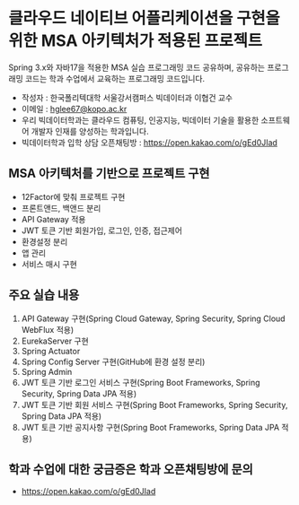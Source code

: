 # 클라우드 네이티브 어플리케이션을 구현을 위한 MSA 아키텍처가 적용된 프로젝트

Spring 3.x와 자바17을 적용한 MSA 실습 프로그래밍 코드 공유하며, 공유하는 프로그래밍 코드는 학과 수업에서 교육하는 프로그래밍 코드입니다.

* 작성자 : 한국폴리텍대학 서울강서캠퍼스 빅데이터과 이협건 교수
* 이메일 : hglee67@kopo.ac.kr
* 우리 빅데이터학과는 클라우드 컴퓨팅, 인공지능, 빅데이터 기술을 활용한 소프트웨어 개발자 인재를 양성하는 학과입니다.
* 빅데이터학과 입학 상담 오픈채팅방 : https://open.kakao.com/o/gEd0JIad

## MSA 아키텍처를 기반으로 프로젝트 구현
 * 12Factor에 맞춰 프로젝트 구현
 * 프론트앤드, 백앤드 분리
 * API Gateway 적용
 * JWT 토큰 기반 회원가입, 로그인, 인증, 접근제어
 * 환경설정 분리
 * 앱 관리
 * 서비스 매시 구현

## 주요 실습 내용
1. API Gateway 구현(Spring Cloud Gateway, Spring Security, Spring Cloud WebFlux 적용)
2. EurekaServer 구현
3. Spring Actuator
4. Spring Config Server 구현(GitHub에 환경 설정 분리)
5. Spring Admin
6. JWT 토큰 기반 로그인 서비스 구현(Spring Boot Frameworks, Spring Security, Spring Data JPA 적용)
7. JWT 토큰 기반 회원 서비스 구현(Spring Boot Frameworks, Spring Security, Spring Data JPA 적용)
8. JWT 토큰 기반 공지사항 구현(Spring Boot Frameworks, Spring Data JPA 적용)


## 학과 수업에 대한 궁금증은 학과 오픈채팅방에 문의
* https://open.kakao.com/o/gEd0JIad

